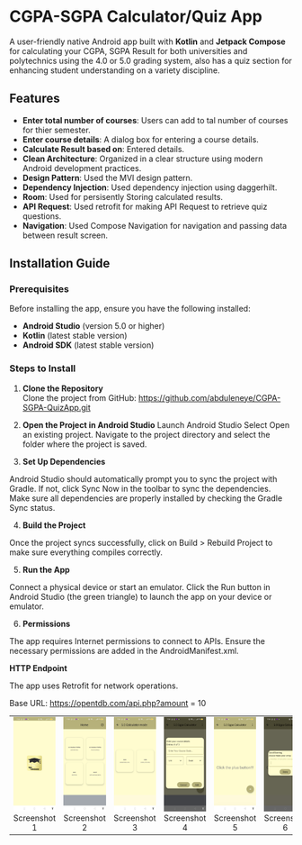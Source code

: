 # **CGPA-SGPA Calculator/Quiz App**

A  user-friendly native Android app built with **Kotlin** and **Jetpack Compose** for calculating your CGPA, SGPA Result for both universities and polytechnics using  the 4.0 or 5.0 grading system, also has a quiz section for enhancing student understanding on a variety discipline.

## **Features**

- **Enter total number of courses**: Users can add to tal number of courses for thier semester.
- **Enter course details**: A dialog box for entering a course details.
- **Calculate Result based on**: Entered details.
- **Clean Architecture**: Organized in a clear structure using modern Android development practices.
- **Design Pattern**: Used the MVI design pattern.
- **Dependency Injection**: Used dependency injection using daggerhilt.
- **Room**: Used for persisently Storing calculated results.
- **API Request**: Used retrofit for making API Request to retrieve quiz questions.
- **Navigation**: Used Compose Navigation for navigation and passing data between result screen.

## **Installation Guide**

### **Prerequisites**

Before installing the app, ensure you have the following installed:

- **Android Studio** (version 5.0 or higher)
- **Kotlin** (latest stable version)
- **Android SDK** (latest stable version)

### **Steps to Install**

1. **Clone the Repository**  
   Clone the project from GitHub: https://github.com/abduleneye/CGPA-SGPA-QuizApp.git

3. **Open the Project in Android Studio**
Launch Android Studio
Select Open an existing project.
Navigate to the project directory and select the folder where the project is saved.

4. **Set Up Dependencies**

Android Studio should automatically prompt you to sync the project with Gradle. If not, click Sync Now in the toolbar to sync the dependencies.
Make sure all dependencies are properly installed by checking the Gradle Sync status.

4. **Build the Project**

Once the project syncs successfully, click on Build > Rebuild Project to make sure everything compiles correctly.

5. **Run the App**

Connect a physical device or start an emulator.
Click the Run button in Android Studio (the green triangle) to launch the app on your device or emulator.

6. **Permissions**

The app requires Internet permissions to connect to APIs. Ensure the necessary permissions are added in the AndroidManifest.xml.


**HTTP Endpoint**


The app uses Retrofit for network operations.

Base URL: https://opentdb.com/api.php?amount = 10


<table>
  <tr>
    <td align="center">
      <img src="AppViews/Screenshot_2025-02-21-19-38-31-26_0215209bb0df09a8a1eddc6702fb767c.jpg" alt="Screenshot 1" width="200">
      <br>Screenshot 1
    </td>
    <td align="center">
      <img src="AppViews/Screenshot_2025-02-21-19-38-39-20_0215209bb0df09a8a1eddc6702fb767c.jpg" alt="Screenshot 2" width="200">
      <br>Screenshot 2
    </td>
     <td align="center">
      <img src="AppViews/Screenshot_2025-02-21-19-38-43-83_0215209bb0df09a8a1eddc6702fb767c.jpg" alt="Screenshot 3" width="200">
      <br>Screenshot 3
    </td>
    <td align="center">
      <img src="AppViews/Screenshot_2025-02-21-19-39-00-50_0215209bb0df09a8a1eddc6702fb767c.jpg" alt="Screenshot 4" width="200">
      <br>Screenshot 4
    </td>
     <td align="center">
      <img src="AppViews/Screenshot_2025-02-21-19-38-48-03_0215209bb0df09a8a1eddc6702fb767c.jpg" alt="Screenshot 5" width="200">
      <br>Screenshot 5
    </td>
    <td align="center">
      <img src="AppViews/Screenshot_2025-02-21-19-38-55-09_0215209bb0df09a8a1eddc6702fb767c.jpg" alt="Screenshot 6" width="200">
      <br>Screenshot 6
    </td>
      </td>
     <td align="center">
      <img src="AppViews/Screenshot_2025-02-21-19-39-44-59_0215209bb0df09a8a1eddc6702fb767c.jpg" alt="Screenshot 5" width="200">
      <br>Screenshot 7
    </td>
    <td align="center">
      <img src="AppViews/Screenshot_2025-02-21-19-40-10-92_0215209bb0df09a8a1eddc6702fb767c.jpg" alt="Screenshot 6" width="200">
      <br>Screenshot 8
    </td>
    </td>
      </td>
     <td align="center">
      <img src="AppViews/Screenshot_2025-02-21-19-39-50-64_0215209bb0df09a8a1eddc6702fb767c.jpg" alt="Screenshot 5" width="200">
      <br>Screenshot 9
    </td>
    <td align="center">
      <img src="AppViews/Screenshot_2025-02-21-19-40-16-41_0215209bb0df09a8a1eddc6702fb767c.jpg" alt="Screenshot 6" width="200">
      <br>Screenshot 10
    </td>
    <td align="center">
      <img src="AppViews/quiz_cat.jpg" alt="Screenshot 5" width="200">
      <br>Screenshot 11
    </td>
    <td align="center">
      <img src="AppViews/quiz_question.jpg" alt="Screenshot 6" width="200">
      <br>Screenshot 12
    </td>
  </tr>
</table>


